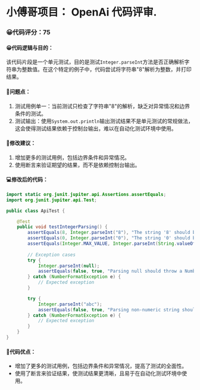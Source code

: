 # 小傅哥项目： OpenAi 代码评审.
### 😀代码评分：75
#### 😀代码逻辑与目的：
该代码片段是一个单元测试，目的是测试`Integer.parseInt`方法是否正确解析字符串为整数值。在这个特定的例子中，代码尝试将字符串"8"解析为整数，并打印结果。

#### 🤔问题点：
1. 测试用例单一：当前测试只检查了字符串"8"的解析，缺乏对异常情况和边界条件的测试。
2. 测试输出：使用`System.out.println`输出测试结果不是单元测试的常规做法，这会使得测试结果依赖于控制台输出，难以在自动化测试环境中使用。

#### 🎯修改建议：
1. 增加更多的测试用例，包括边界条件和异常情况。
2. 使用断言来验证期望的结果，而不是依赖控制台输出。

#### 💻修改后的代码：
```java
import static org.junit.jupiter.api.Assertions.assertEquals;
import org.junit.jupiter.api.Test;

public class ApiTest {

    @Test
    public void testIntegerParsing() {
        assertEquals(8, Integer.parseInt("8"), "The string '8' should be parsed as integer 8");
        assertEquals(0, Integer.parseInt("0"), "The string '0' should be parsed as integer 0");
        assertEquals(Integer.MAX_VALUE, Integer.parseInt(String.valueOf(Integer.MAX_VALUE)), "The string with max value should be parsed correctly");
        
        // Exception cases
        try {
            Integer.parseInt(null);
            assertEquals(false, true, "Parsing null should throw a NumberFormatException");
        } catch (NumberFormatException e) {
            // Expected exception
        }

        try {
            Integer.parseInt("abc");
            assertEquals(false, true, "Parsing non-numeric string should throw a NumberFormatException");
        } catch (NumberFormatException e) {
            // Expected exception
        }
    }
}
```

#### 🌟代码优点：
- 增加了更多的测试用例，包括边界条件和异常情况，提高了测试的全面性。
- 使用了断言来验证结果，使测试结果更清晰，且易于在自动化测试环境中使用。